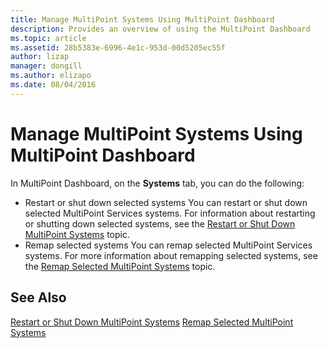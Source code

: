 ```yaml
---
title: Manage MultiPoint Systems Using MultiPoint Dashboard
description: Provides an overview of using the MultiPoint Dashboard
ms.topic: article
ms.assetid: 28b5383e-6996-4e1c-953d-00d5205ec55f
author: lizap
manager: dongill
ms.author: elizapo
ms.date: 08/04/2016
---
```

# Manage MultiPoint Systems Using MultiPoint Dashboard
In MultiPoint Dashboard, on the **Systems** tab, you can do the following:

- Restart or shut down selected systems
You can restart or shut down selected MultiPoint Services systems. For information about restarting or shutting down selected systems, see the [Restart or Shut Down MultiPoint Systems](Restart-or-Shut-Down-MultiPoint-Systems.md) topic.
- Remap selected systems
You can remap selected MultiPoint Services systems. For more information about remapping selected systems, see the [Remap Selected MultiPoint Systems](Remap-Selected-MultiPoint-Systems.md) topic.

## See Also
[Restart or Shut Down MultiPoint Systems](Restart-or-Shut-Down-MultiPoint-Systems.md)
[Remap Selected MultiPoint Systems](Remap-Selected-MultiPoint-Systems.md)